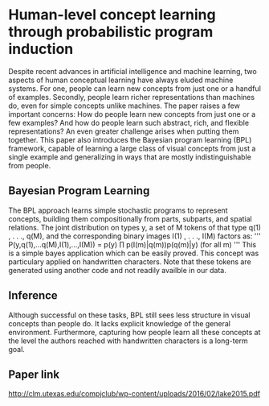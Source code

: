# Human-level concept learning through probabilistic program induction

Despite recent advances in artificial intelligence and machine learning, two aspects of human conceptual learning have always eluded machine systems. For one, people can learn new concepts from just one or a handful of examples. Secondly, people learn richer representations than machines do, even for simple concepts unlike machines. The paper raises a few important concerns: How do people learn new concepts from just one or a few examples? And how do
people learn such abstract, rich, and flexible representations? An even greater challenge arises when putting them together. This paper also introduces the Bayesian program learning (BPL) framework, capable of learning a large class of visual concepts from just a single example and generalizing in ways that are mostly indistinguishable from people.

## Bayesian Program Learning

The BPL approach learns simple stochastic programs to represent concepts, building them compositionally from parts, subparts, and spatial relations. The joint distribution on types y, a set of M tokens of that type q(1) , . . ., q(M), and the corresponding binary images I(1) , . . ., I(M) factors as:
'''
P(y,q(1),...q(M),I(1),...,I(M)) = p(y) ∏ p(I(m)|q(m))p(q(m)|y) (for all m)
'''
This is a simple bayes application which can be easily proved. This concept was particulary applied on handwritten characters. Note that these tokens are generated using another code and not readily availble in our data.


## Inference

Although successful on these tasks, BPL still sees less structure in visual concepts than people do. It lacks explicit knowledge of the general environment. Furthermore, capturing how people learn all these concepts at the level the authors reached with handwritten characters is a long-term goal.

## Paper link

http://clm.utexas.edu/compjclub/wp-content/uploads/2016/02/lake2015.pdf
